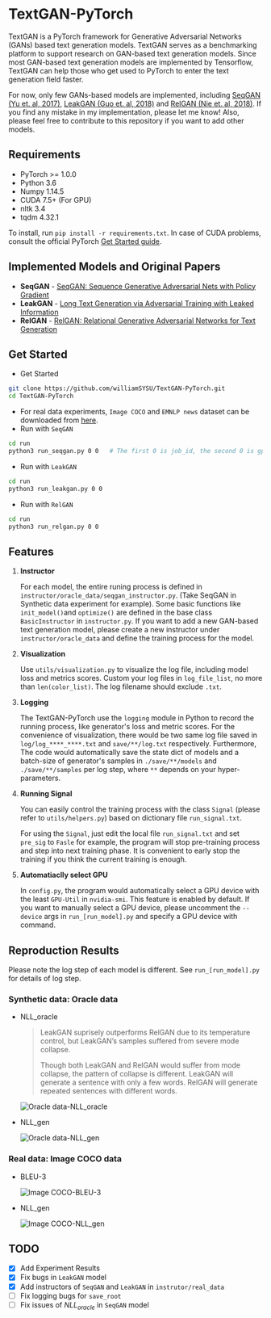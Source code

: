 # TextGAN-PyTorch

TextGAN is a PyTorch framework for Generative Adversarial Networks (GANs) based text generation models. TextGAN serves as a benchmarking platform to support research on GAN-based text generation models. Since most GAN-based text generation models are implemented by Tensorflow, TextGAN can help those who get used to PyTorch to enter the text generation field faster.

For now, only few GANs-based models are implemented, including [SeqGAN (Yu et. al, 2017)](https://arxiv.org/abs/1609.05473), [LeakGAN (Guo et. al, 2018)](https://arxiv.org/abs/1709.08624) and [RelGAN (Nie et. al, 2018)](https://openreview.net/forum?id=rJedV3R5tm). If you find any mistake in my implementation, please let me know! Also, please feel free to contribute to this repository if you want to add other models.

## Requirements

- PyTorch >= 1.0.0
- Python 3.6
- Numpy 1.14.5
- CUDA 7.5+ (For GPU)
- nltk 3.4
- tqdm 4.32.1

To install, run `pip install -r requirements.txt`. In case of CUDA problems, consult the official PyTorch [Get Started guide](https://pytorch.org/get-started/locally/).

## Implemented Models and Original Papers

- **SeqGAN** - [SeqGAN: Sequence Generative Adversarial Nets with Policy Gradient](https://arxiv.org/abs/1609.05473)
- **LeakGAN** - [Long Text Generation via Adversarial Training with Leaked Information](https://arxiv.org/abs/1709.08624)
- **RelGAN** - [RelGAN: Relational Generative Adversarial Networks for Text Generation](https://openreview.net/forum?id=rJedV3R5tm)

## Get Started

- Get Started

```bash
git clone https://github.com/williamSYSU/TextGAN-PyTorch.git
cd TextGAN-PyTorch
```

- For real data experiments, `Image COCO` and `EMNLP news` dataset can be downloaded from [here](https://drive.google.com/drive/folders/1XvT3GqbK1wh3XhTgqBLWUtH_mLzGnKZP?usp=sharing). 
- Run with `SeqGAN`

```bash
cd run
python3 run_seqgan.py 0 0	# The first 0 is job_id, the second 0 is gpu_id
```

- Run with `LeakGAN`

```bash
cd run
python3 run_leakgan.py 0 0
```

- Run with `RelGAN`

```bash
cd run
python3 run_relgan.py 0 0
```

## Features

1. **Instructor**

   For each model, the entire runing process is defined in `instructor/oracle_data/seqgan_instructor.py`. (Take SeqGAN in Synthetic data experiment for example). Some basic functions like `init_model()`and `optimize()` are defined in the base class `BasicInstructor` in `instructor.py`. If you want to add a new GAN-based text generation model, please create a new instructor under `instructor/oracle_data` and define the training process for the model.

2. **Visualization**
   
   Use `utils/visualization.py` to visualize the log file, including model loss and metrics scores. Custom your log files in `log_file_list`, no more than `len(color_list)`. The log filename should exclude `.txt`.
   
3. **Logging**

   The TextGAN-PyTorch use the `logging` module in Python to record the running process, like generator's loss and metric scores. For the convenience of visualization, there would be two same log file saved in `log/log_****_****.txt` and `save/**/log.txt` respectively. Furthermore, The code would automatically save the state dict of models and a batch-size of generator's samples in `./save/**/models` and `./save/**/samples` per log step, where `**` depends on your hyper-parameters.
   
4. **Running Signal**

   You can easily control the training process with the class `Signal` (please refer to `utils/helpers.py`) based on dictionary file `run_signal.txt`.

   For using the `Signal`, just edit the local file `run_signal.txt` and set `pre_sig` to `Fasle` for example, the program will stop pre-training process and step into next training phase. It is convenient to early stop the training if you think the current training is enough.

5. **Automatiaclly select GPU**

   In `config.py`, the program would automatically select a GPU device with the least `GPU-Util` in `nvidia-smi`. This feature is enabled by default. If you want to manually select a GPU device, please uncomment the `--device` args in `run_[run_model].py` and specify a GPU device with command.

## Reproduction Results

 Please note the log step of each model is different. See `run_[run_model].py` for details of log step.

### Synthetic data:  Oracle data

- NLL_oracle

  > LeakGAN suprisely outperforms RelGAN due to its temperature control, but LeakGAN’s samples suffered from severe mode collapse.
  >
  > Though both LeakGAN and RelGAN would suffer from mode collapse, the pattern of collapse is different. LeakGAN will generate a sentence with only a few words. RelGAN will generate repeated sentences with different words.

  ![Oracle data-NLL_oracle](assets/oracle_exp_oracle_nll.png)

- NLL_gen

  ![Oracle data-NLL_gen](assets/coco_exp_gen_nll.png)

### Real data: Image COCO data

- BLEU-3​

  ![Image COCO-BLEU-3](assets/coco_exp_bleu3.png)

- NLL_gen

  ![Image COCO-NLL_gen](assets/coco_exp_gen_nll.png)

## TODO

- [x] Add Experiment Results
- [x] Fix bugs in `LeakGAN` model
- [x] Add instructors of `SeqGAN` and `LeakGAN` in `instrutor/real_data`
- [ ] Fix logging bugs for `save_root`
- [ ] Fix issues of $NLL_{oracle}$ in `SeqGAN` model
